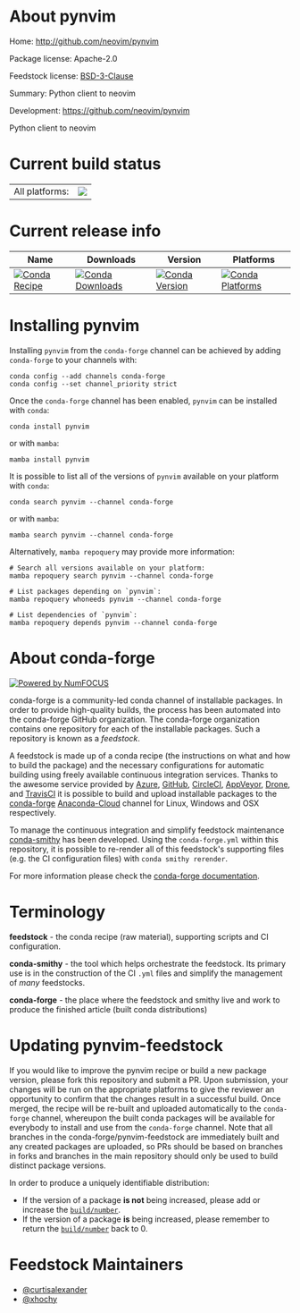 About pynvim
============

Home: http://github.com/neovim/pynvim

Package license: Apache-2.0

Feedstock license: [BSD-3-Clause](https://github.com/conda-forge/pynvim-feedstock/blob/main/LICENSE.txt)

Summary: Python client to neovim

Development: https://github.com/neovim/pynvim

Python client to neovim


Current build status
====================


<table><tr><td>All platforms:</td>
    <td>
      <a href="https://dev.azure.com/conda-forge/feedstock-builds/_build/latest?definitionId=5702&branchName=main">
        <img src="https://dev.azure.com/conda-forge/feedstock-builds/_apis/build/status/pynvim-feedstock?branchName=main">
      </a>
    </td>
  </tr>
</table>

Current release info
====================

| Name | Downloads | Version | Platforms |
| --- | --- | --- | --- |
| [![Conda Recipe](https://img.shields.io/badge/recipe-pynvim-green.svg)](https://anaconda.org/conda-forge/pynvim) | [![Conda Downloads](https://img.shields.io/conda/dn/conda-forge/pynvim.svg)](https://anaconda.org/conda-forge/pynvim) | [![Conda Version](https://img.shields.io/conda/vn/conda-forge/pynvim.svg)](https://anaconda.org/conda-forge/pynvim) | [![Conda Platforms](https://img.shields.io/conda/pn/conda-forge/pynvim.svg)](https://anaconda.org/conda-forge/pynvim) |

Installing pynvim
=================

Installing `pynvim` from the `conda-forge` channel can be achieved by adding `conda-forge` to your channels with:

```
conda config --add channels conda-forge
conda config --set channel_priority strict
```

Once the `conda-forge` channel has been enabled, `pynvim` can be installed with `conda`:

```
conda install pynvim
```

or with `mamba`:

```
mamba install pynvim
```

It is possible to list all of the versions of `pynvim` available on your platform with `conda`:

```
conda search pynvim --channel conda-forge
```

or with `mamba`:

```
mamba search pynvim --channel conda-forge
```

Alternatively, `mamba repoquery` may provide more information:

```
# Search all versions available on your platform:
mamba repoquery search pynvim --channel conda-forge

# List packages depending on `pynvim`:
mamba repoquery whoneeds pynvim --channel conda-forge

# List dependencies of `pynvim`:
mamba repoquery depends pynvim --channel conda-forge
```


About conda-forge
=================

[![Powered by
NumFOCUS](https://img.shields.io/badge/powered%20by-NumFOCUS-orange.svg?style=flat&colorA=E1523D&colorB=007D8A)](https://numfocus.org)

conda-forge is a community-led conda channel of installable packages.
In order to provide high-quality builds, the process has been automated into the
conda-forge GitHub organization. The conda-forge organization contains one repository
for each of the installable packages. Such a repository is known as a *feedstock*.

A feedstock is made up of a conda recipe (the instructions on what and how to build
the package) and the necessary configurations for automatic building using freely
available continuous integration services. Thanks to the awesome service provided by
[Azure](https://azure.microsoft.com/en-us/services/devops/), [GitHub](https://github.com/),
[CircleCI](https://circleci.com/), [AppVeyor](https://www.appveyor.com/),
[Drone](https://cloud.drone.io/welcome), and [TravisCI](https://travis-ci.com/)
it is possible to build and upload installable packages to the
[conda-forge](https://anaconda.org/conda-forge) [Anaconda-Cloud](https://anaconda.org/)
channel for Linux, Windows and OSX respectively.

To manage the continuous integration and simplify feedstock maintenance
[conda-smithy](https://github.com/conda-forge/conda-smithy) has been developed.
Using the ``conda-forge.yml`` within this repository, it is possible to re-render all of
this feedstock's supporting files (e.g. the CI configuration files) with ``conda smithy rerender``.

For more information please check the [conda-forge documentation](https://conda-forge.org/docs/).

Terminology
===========

**feedstock** - the conda recipe (raw material), supporting scripts and CI configuration.

**conda-smithy** - the tool which helps orchestrate the feedstock.
                   Its primary use is in the construction of the CI ``.yml`` files
                   and simplify the management of *many* feedstocks.

**conda-forge** - the place where the feedstock and smithy live and work to
                  produce the finished article (built conda distributions)


Updating pynvim-feedstock
=========================

If you would like to improve the pynvim recipe or build a new
package version, please fork this repository and submit a PR. Upon submission,
your changes will be run on the appropriate platforms to give the reviewer an
opportunity to confirm that the changes result in a successful build. Once
merged, the recipe will be re-built and uploaded automatically to the
`conda-forge` channel, whereupon the built conda packages will be available for
everybody to install and use from the `conda-forge` channel.
Note that all branches in the conda-forge/pynvim-feedstock are
immediately built and any created packages are uploaded, so PRs should be based
on branches in forks and branches in the main repository should only be used to
build distinct package versions.

In order to produce a uniquely identifiable distribution:
 * If the version of a package **is not** being increased, please add or increase
   the [``build/number``](https://docs.conda.io/projects/conda-build/en/latest/resources/define-metadata.html#build-number-and-string).
 * If the version of a package **is** being increased, please remember to return
   the [``build/number``](https://docs.conda.io/projects/conda-build/en/latest/resources/define-metadata.html#build-number-and-string)
   back to 0.

Feedstock Maintainers
=====================

* [@curtisalexander](https://github.com/curtisalexander/)
* [@xhochy](https://github.com/xhochy/)

